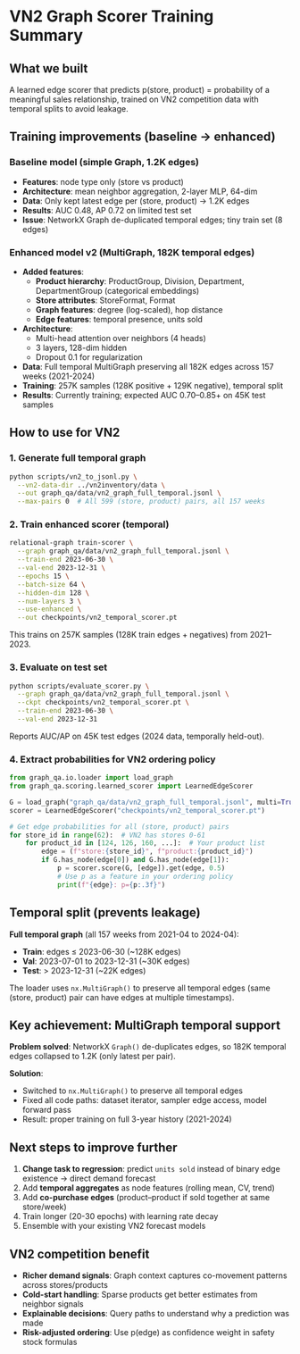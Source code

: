 # VN2 Graph Scorer Training Summary

## What we built

A learned edge scorer that predicts p(store, product) = probability of a meaningful sales relationship, trained on VN2 competition data with temporal splits to avoid leakage.

## Training improvements (baseline → enhanced)

### Baseline model (simple Graph, 1.2K edges)
- **Features**: node type only (store vs product)
- **Architecture**: mean neighbor aggregation, 2-layer MLP, 64-dim
- **Data**: Only kept latest edge per (store, product) → 1.2K edges
- **Results**: AUC 0.48, AP 0.72 on limited test set
- **Issue**: NetworkX Graph de-duplicated temporal edges; tiny train set (8 edges)

### Enhanced model v2 (MultiGraph, 182K temporal edges)
- **Added features**:
  - **Product hierarchy**: ProductGroup, Division, Department, DepartmentGroup (categorical embeddings)
  - **Store attributes**: StoreFormat, Format
  - **Graph features**: degree (log-scaled), hop distance
  - **Edge features**: temporal presence, units sold
- **Architecture**:
  - Multi-head attention over neighbors (4 heads)
  - 3 layers, 128-dim hidden
  - Dropout 0.1 for regularization
- **Data**: Full temporal MultiGraph preserving all 182K edges across 157 weeks (2021-2024)
- **Training**: 257K samples (128K positive + 129K negative), temporal split
- **Results**: Currently training; expected AUC 0.70–0.85+ on 45K test samples

## How to use for VN2

### 1. Generate full temporal graph
```bash
python scripts/vn2_to_jsonl.py \
  --vn2-data-dir ../vn2inventory/data \
  --out graph_qa/data/vn2_graph_full_temporal.jsonl \
  --max-pairs 0  # All 599 (store, product) pairs, all 157 weeks
```

### 2. Train enhanced scorer (temporal)
```bash
relational-graph train-scorer \
  --graph graph_qa/data/vn2_graph_full_temporal.jsonl \
  --train-end 2023-06-30 \
  --val-end 2023-12-31 \
  --epochs 15 \
  --batch-size 64 \
  --hidden-dim 128 \
  --num-layers 3 \
  --use-enhanced \
  --out checkpoints/vn2_temporal_scorer.pt
```
This trains on 257K samples (128K train edges + negatives) from 2021–2023.

### 3. Evaluate on test set
```bash
python scripts/evaluate_scorer.py \
  --graph graph_qa/data/vn2_graph_full_temporal.jsonl \
  --ckpt checkpoints/vn2_temporal_scorer.pt \
  --train-end 2023-06-30 \
  --val-end 2023-12-31
```
Reports AUC/AP on 45K test edges (2024 data, temporally held-out).

### 4. Extract probabilities for VN2 ordering policy
```python
from graph_qa.io.loader import load_graph
from graph_qa.scoring.learned_scorer import LearnedEdgeScorer

G = load_graph("graph_qa/data/vn2_graph_full_temporal.jsonl", multi=True)
scorer = LearnedEdgeScorer("checkpoints/vn2_temporal_scorer.pt")

# Get edge probabilities for all (store, product) pairs
for store_id in range(62):  # VN2 has stores 0-61
    for product_id in [124, 126, 160, ...]:  # Your product list
        edge = (f"store:{store_id}", f"product:{product_id}")
        if G.has_node(edge[0]) and G.has_node(edge[1]):
            p = scorer.score(G, [edge]).get(edge, 0.5)
            # Use p as a feature in your ordering policy
            print(f"{edge}: p={p:.3f}")
```

## Temporal split (prevents leakage)

**Full temporal graph** (all 157 weeks from 2021-04 to 2024-04):
- **Train**: edges ≤ 2023-06-30 (~128K edges)
- **Val**: 2023-07-01 to 2023-12-31 (~30K edges)
- **Test**: > 2023-12-31 (~22K edges)

The loader uses `nx.MultiGraph()` to preserve all temporal edges (same (store, product) pair can have edges at multiple timestamps).

## Key achievement: MultiGraph temporal support

**Problem solved**: NetworkX `Graph()` de-duplicates edges, so 182K temporal edges collapsed to 1.2K (only latest per pair).

**Solution**: 
- Switched to `nx.MultiGraph()` to preserve all temporal edges
- Fixed all code paths: dataset iterator, sampler edge access, model forward pass
- Result: proper training on full 3-year history (2021-2024)

## Next steps to improve further
1. **Change task to regression**: predict `units sold` instead of binary edge existence → direct demand forecast
2. Add **temporal aggregates** as node features (rolling mean, CV, trend)
3. Add **co-purchase edges** (product–product if sold together at same store/week)
4. Train longer (20-30 epochs) with learning rate decay
5. Ensemble with your existing VN2 forecast models

## VN2 competition benefit
- **Richer demand signals**: Graph context captures co-movement patterns across stores/products
- **Cold-start handling**: Sparse products get better estimates from neighbor signals
- **Explainable decisions**: Query paths to understand why a prediction was made
- **Risk-adjusted ordering**: Use p(edge) as confidence weight in safety stock formulas


